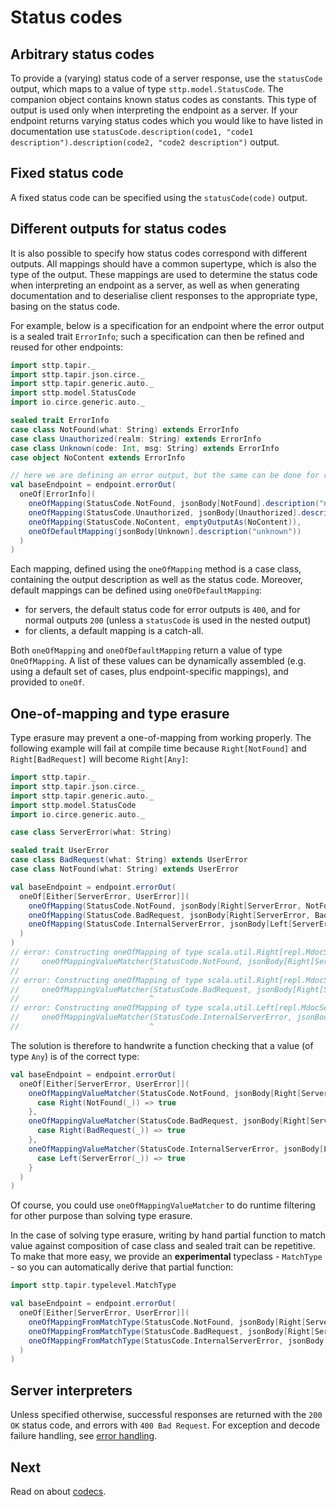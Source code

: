 # Status codes

## Arbitrary status codes

To provide a (varying) status code of a server response, use the `statusCode` output, which maps to a value of type
`sttp.model.StatusCode`. The companion object contains known status 
codes as constants. This type of output is used only when interpreting the endpoint as a server. If your endpoint returns varying status codes
which you would like to have listed in documentation use `statusCode.description(code1, "code1 description").description(code2, "code2 description")` output.

## Fixed status code

A fixed status code can be specified using the `statusCode(code)` output.

## Different outputs for status codes

It is also possible to specify how status codes correspond with different outputs. All mappings should have a common supertype,
which is also the type of the output. These mappings are used to determine the status code when interpreting an endpoint
as a server, as well as when generating documentation and to deserialise client responses to the appropriate type,
basing on the status code.

For example, below is a specification for an endpoint where the error output is a sealed trait `ErrorInfo`; 
such a specification can then be refined and reused for other endpoints:

```scala
import sttp.tapir._
import sttp.tapir.json.circe._
import sttp.tapir.generic.auto._
import sttp.model.StatusCode
import io.circe.generic.auto._

sealed trait ErrorInfo
case class NotFound(what: String) extends ErrorInfo
case class Unauthorized(realm: String) extends ErrorInfo
case class Unknown(code: Int, msg: String) extends ErrorInfo
case object NoContent extends ErrorInfo

// here we are defining an error output, but the same can be done for regular outputs
val baseEndpoint = endpoint.errorOut(
  oneOf[ErrorInfo](
    oneOfMapping(StatusCode.NotFound, jsonBody[NotFound].description("not found")),
    oneOfMapping(StatusCode.Unauthorized, jsonBody[Unauthorized].description("unauthorized")),
    oneOfMapping(StatusCode.NoContent, emptyOutputAs(NoContent)),
    oneOfDefaultMapping(jsonBody[Unknown].description("unknown"))
  )
)
```

Each mapping, defined using the `oneOfMapping` method is a case class, containing the output description as well as
the status code. Moreover, default mappings can be defined using `oneOfDefaultMapping`:

* for servers, the default status code for error outputs is `400`, and for normal outputs `200` (unless a `statusCode` 
  is used in the nested output)
* for clients, a default mapping is a catch-all. 

Both `oneOfMapping` and `oneOfDefaultMapping` return a value of type `OneOfMapping`. A list of these values can be
dynamically assembled (e.g. using a default set of cases, plus endpoint-specific mappings), and provided to `oneOf`.

## One-of-mapping and type erasure

Type erasure may prevent a one-of-mapping from working properly. The following example will fail at compile time because `Right[NotFound]` and `Right[BadRequest]` will become `Right[Any]`:

```scala
import sttp.tapir._
import sttp.tapir.json.circe._
import sttp.tapir.generic.auto._
import sttp.model.StatusCode
import io.circe.generic.auto._

case class ServerError(what: String)

sealed trait UserError
case class BadRequest(what: String) extends UserError
case class NotFound(what: String) extends UserError

val baseEndpoint = endpoint.errorOut(
  oneOf[Either[ServerError, UserError]](
    oneOfMapping(StatusCode.NotFound, jsonBody[Right[ServerError, NotFound]].description("not found")),
    oneOfMapping(StatusCode.BadRequest, jsonBody[Right[ServerError, BadRequest]].description("unauthorized")),
    oneOfMapping(StatusCode.InternalServerError, jsonBody[Left[ServerError, UserError]].description("unauthorized")),
  )
)
// error: Constructing oneOfMapping of type scala.util.Right[repl.MdocSession.App.ServerError,repl.MdocSession.App.NotFound] is not allowed because of type erasure. Using a runtime-class-based check it isn't possible to verify that the input matches the desired class. Please use oneOfMappingClassMatcher, oneOfMappingValueMatcher or oneOfMappingFromMatchType instead
//     oneOfMappingValueMatcher(StatusCode.NotFound, jsonBody[Right[ServerError, NotFound]].description("not found")) {
//                             ^
// error: Constructing oneOfMapping of type scala.util.Right[repl.MdocSession.App.ServerError,repl.MdocSession.App.BadRequest] is not allowed because of type erasure. Using a runtime-class-based check it isn't possible to verify that the input matches the desired class. Please use oneOfMappingClassMatcher, oneOfMappingValueMatcher or oneOfMappingFromMatchType instead
//     oneOfMappingValueMatcher(StatusCode.BadRequest, jsonBody[Right[ServerError, BadRequest]].description("unauthorized")) {
//                             ^
// error: Constructing oneOfMapping of type scala.util.Left[repl.MdocSession.App.ServerError,repl.MdocSession.App.UserError] is not allowed because of type erasure. Using a runtime-class-based check it isn't possible to verify that the input matches the desired class. Please use oneOfMappingClassMatcher, oneOfMappingValueMatcher or oneOfMappingFromMatchType instead
//     oneOfMappingValueMatcher(StatusCode.InternalServerError, jsonBody[Left[ServerError, UserError]].description("unauthorized")) {
//                             ^
```

The solution is therefore to handwrite a function checking that a value (of type `Any`) is of the correct type:


```scala
val baseEndpoint = endpoint.errorOut(
  oneOf[Either[ServerError, UserError]](
    oneOfMappingValueMatcher(StatusCode.NotFound, jsonBody[Right[ServerError, NotFound]].description("not found")) {
      case Right(NotFound(_)) => true
    },
    oneOfMappingValueMatcher(StatusCode.BadRequest, jsonBody[Right[ServerError, BadRequest]].description("unauthorized")) {
      case Right(BadRequest(_)) => true
    },
    oneOfMappingValueMatcher(StatusCode.InternalServerError, jsonBody[Left[ServerError, UserError]].description("unauthorized")) {
      case Left(ServerError(_)) => true
    }
  )
)
```

Of course, you could use `oneOfMappingValueMatcher` to do runtime filtering for other purpose than solving type erasure.

In the case of solving type erasure, writing by hand partial function to match value against composition of case class and sealed trait can be repetitive.
To make that more easy, we provide an **experimental** typeclass - `MatchType` - so you can automatically derive that partial function:

```scala
import sttp.tapir.typelevel.MatchType

val baseEndpoint = endpoint.errorOut(
  oneOf[Either[ServerError, UserError]](
    oneOfMappingFromMatchType(StatusCode.NotFound, jsonBody[Right[ServerError, NotFound]].description("not found")),
    oneOfMappingFromMatchType(StatusCode.BadRequest, jsonBody[Right[ServerError, BadRequest]].description("unauthorized")),
    oneOfMappingFromMatchType(StatusCode.InternalServerError, jsonBody[Left[ServerError, UserError]].description("unauthorized"))
  )
)
```

## Server interpreters

Unless specified otherwise, successful responses are returned with the `200 OK` status code, and errors with 
`400 Bad Request`. For exception and decode failure handling, see [error handling](../server/errors.md).

## Next

Read on about [codecs](codecs.md).
